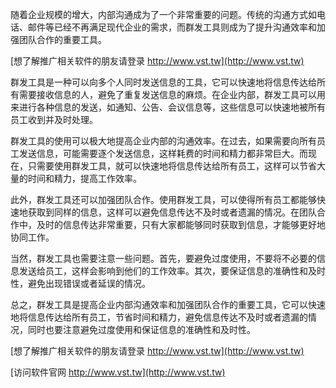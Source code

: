 随着企业规模的增大，内部沟通成为了一个非常重要的问题。传统的沟通方式如电话、邮件等已经不再满足现代企业的需求，而群发工具则成为了提升沟通效率和加强团队合作的重要工具。

[想了解推广相关软件的朋友请登录 http://www.vst.tw](http://www.vst.tw)

群发工具是一种可以向多个人同时发送信息的工具，它可以快速地将信息传达给所有需要接收信息的人，避免了重复发送信息的麻烦。在企业内部，群发工具可以用来进行各种信息的发送，如通知、公告、会议信息等，这些信息可以快速地被所有员工收到并及时处理。

群发工具的使用可以极大地提高企业内部的沟通效率。在过去，如果需要向所有员工发送信息，可能需要逐个发送信息，这样耗费的时间和精力都非常巨大。而现在，只需要使用群发工具，就可以快速地将信息传达给所有员工，这样可以节省大量的时间和精力，提高工作效率。

此外，群发工具还可以加强团队合作。使用群发工具，可以使得所有员工都能够快速地获取到同样的信息，这样可以避免信息传达不及时或者遗漏的情况。在团队合作中，及时的信息传达非常重要，只有大家都能够同时获取到信息，才能够更好地协同工作。

当然，群发工具也需要注意一些问题。首先，要避免过度使用，不要将不必要的信息发送给员工，这样会影响到他们的工作效率。其次，要保证信息的准确性和及时性，避免出现错误或者延误的情况。

总之，群发工具是提高企业内部沟通效率和加强团队合作的重要工具，它可以快速地将信息传达给所有员工，节省时间和精力，避免信息传达不及时或者遗漏的情况，同时也要注意避免过度使用和保证信息的准确性和及时性。

[想了解推广相关软件的朋友请登录 http://www.vst.tw](http://www.vst.tw)


[访问软件官网 http://www.vst.tw](http://www.vst.tw)
